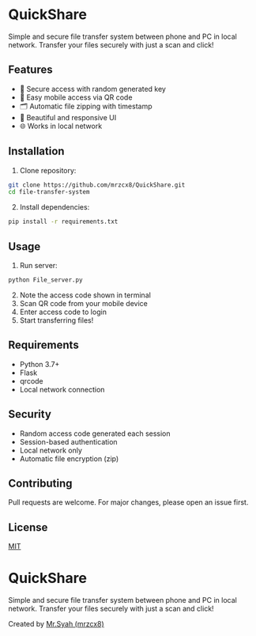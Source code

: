 # QuickShare

Simple and secure file transfer system between phone and PC in local network. Transfer your files securely with just a scan and click!

## Features
- 🔐 Secure access with random generated key
- 📱 Easy mobile access via QR code
- 🗂️ Automatic file zipping with timestamp
- 💫 Beautiful and responsive UI
- 🌐 Works in local network

## Installation
1. Clone repository:
```bash
git clone https://github.com/mrzcx8/QuickShare.git
cd file-transfer-system
```

2. Install dependencies:
```bash
pip install -r requirements.txt
```

## Usage
1. Run server:
```bash
python File_server.py
```
2. Note the access code shown in terminal
3. Scan QR code from your mobile device
4. Enter access code to login
5. Start transferring files!

## Requirements
- Python 3.7+
- Flask
- qrcode
- Local network connection

## Security
- Random access code generated each session
- Session-based authentication
- Local network only
- Automatic file encryption (zip)

## Contributing
Pull requests are welcome. For major changes, please open an issue first.

## License
[MIT](LICENSE)

# QuickShare

Simple and secure file transfer system between phone and PC in local network. Transfer your files securely with just a scan and click!

Created by [Mr.Syah (mrzcx8)](https://github.com/mrzcx8)

